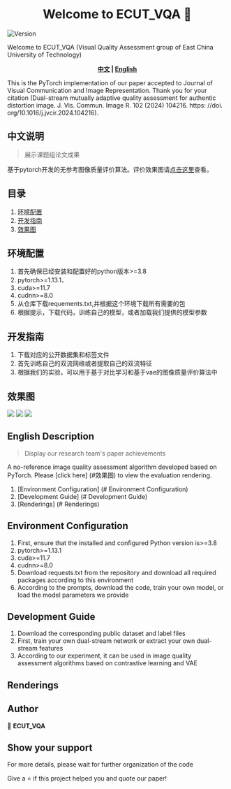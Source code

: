 <h1 align="center">Welcome to ECUT_VQA 👋</h1>
<p>
  <img alt="Version" src="https://img.shields.io/badge/version-1.0-blue.svg?cacheSeconds=2592000" />
</p>

Welcome to ECUT_VQA (Visual Quality Assessment group of East China University of Technology)

<div align="center">
    <b><a href="#中文说明">中文</a> | <a href="#english-description">English</a></b>
</div>

This is the PyTorch implementation of our paper accepted to Journal of Visual Communication and Image Representation. Thank you for your citation (Dual-stream mutually adaptive quality assessment for authentic 
distortion image. J. Vis. Commun. Image R. 102 (2024) 104216. https: //doi. org/10.1016/j.jvcir.2024.104216).

<!-- 中文内容 -->
## <a name="中文说明"></a>中文说明
> 展示课题组论文成果

基于pytorch开发的无参考图像质量评价算法。评价效果图请[点击这里](#效果图)查看。  


## 目录

1. [环境配置](#环境配置)
2. [开发指南](#开发指南)
3. [效果图](#效果图)

## 环境配置

1. 首先确保已经安装和配置好的python版本>=3.8
2. pytorch>=1.13.1、
3. cuda>=11.7
4. cudnn>=8.0 
5. 从仓库下载requements.txt,并根据这个环境下载所有需要的包
6. 根据提示，下载代码，训练自己的模型，或者加载我们提供的模型参数


## 开发指南
1. 下载对应的公开数据集和标签文件
2. 首先训练自己的双流网络或者提取自己的双流特征
3. 根据我们的实验，可以用于基于对比学习和基于vae的图像质量评价算法中


## 效果图
![](./image/论文.png)
![](./image/添加.png)
![](./image/管理.png)

<!-- 英文内容 -->
## <a name="english-description"></a>English Description
>Display our research team's paper achievements

  A no-reference  image quality assessment algorithm developed based on PyTorch. Please [click here] (#效果图) to view the evaluation rendering.
1. [Environment Configuration] (# Environment Configuration)
2. [Development Guide] (# Development Guide)
3. [Renderings] (# Renderings)

## Environment Configuration
1. First, ensure that the installed and configured Python version is>=3.8
2. pytorch>=1.13.1
3. cuda>=11.7
4. cudnn>=8.0
5. Download requests.txt from the repository and download all required packages according to this environment
6. According to the prompts, download the code, train your own model, or load the model parameters we provide

## Development Guide
1. Download the corresponding public dataset and label files
2. First, train your own dual-stream network or extract your own dual-stream features
3. According to our experiment, it can be used in image quality assessment algorithms based on contrastive learning and VAE

## Renderings

## Author

👤 **ECUT_VQA**

## Show your support
For more details, please wait for further organization of the code

Give a ⭐️ if this project helped you and quote our paper!
